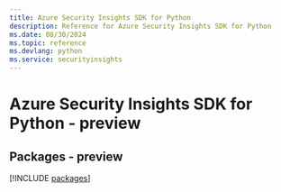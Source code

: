 ```yaml
---
title: Azure Security Insights SDK for Python
description: Reference for Azure Security Insights SDK for Python
ms.date: 08/30/2024
ms.topic: reference
ms.devlang: python
ms.service: securityinsights
---
```

# Azure Security Insights SDK for Python - preview
## Packages - preview
[!INCLUDE [packages](security-insights-index.md)]